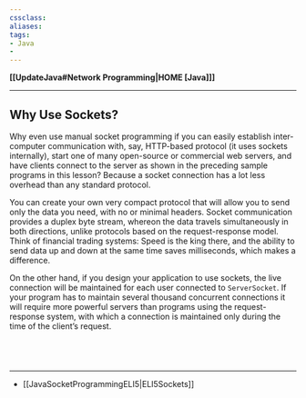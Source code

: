 ```yaml
---
cssclass:
aliases:
tags:
- Java
- 
---
```

**[[UpdateJava#Network Programming|HOME [Java]]]**

---
## Why Use Sockets?
Why even use manual socket programming if you can easily establish inter-computer communication with, say, HTTP-based protocol (it uses sockets internally), start one of many open-source or commercial web servers, and have clients connect to the server as shown in the preceding sample programs in this lesson? Because a socket connection has a lot less overhead than any standard protocol.

You can create your own very compact protocol that will allow you to send only the data you need, with no or minimal headers. Socket communication provides a duplex byte stream, whereon the data travels simultaneously in both directions, unlike protocols based on the request-response model. Think of financial trading systems: Speed is the king there, and the ability to send data up and down at the same time saves milliseconds, which makes a difference.

On the other hand, if you design your application to use sockets, the live connection will be maintained for each user connected to `ServerSocket`. If your program has to maintain several thousand concurrent connections it will require more powerful servers than programs using the request-response system, with which a connection is maintained only during the time of the client’s request.

<br>

# 
---
- [[JavaSocketProgrammingELI5|ELI5Sockets]]